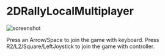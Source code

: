 # 2DRallyLocalMultiplayer

![screenshot](/2DRally/Assets/Resources/screenShot.png)

Press an Arrow/Space to join the game with keyboard.
Press R2/L2/Square/LeftJoystick to join the game with controller.
